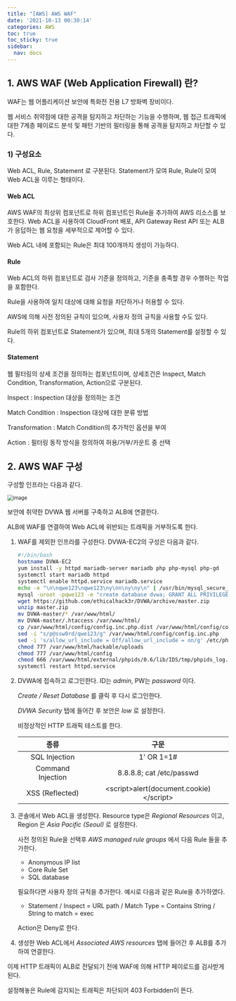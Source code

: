 ```yaml
---
title: "[AWS] AWS WAF"
date: '2021-10-13 00:30:14'
categories: AWS
toc: true
toc_sticky: true
sidebar:
  nav: docs
---
```


## 1. AWS WAF (Web Application Firewall) 란?

WAF는 웹 어플리케이션 보안에 특화전 전용 L7 방화벽 장비이다.

웹 서비스 취약점에 대한 공격을 탐지하고 차단하는 기능을 수행하며, 웹 접근 트래픽에 대한 7계층 페이로드 분석 및 패턴 기반의 필터링을 통해 공격을 탐지하고 차단할 수 있다.



### 1) 구성요소

Web ACL, Rule, Statement 로 구분된다. Statement가 모여 Rule, Rule이 모여 Web ACL을 이루는 형태이다.

#### Web ACL

AWS WAF의 최상위 컴포넌트로 하위 컴포넌트인 Rule을 추가하여 AWS 리소스를 보호한다. Web ACL을 사용하여 CloudFront 배포, API Gateway Rest API 또는 ALB가 응답하는 웹 요청을 세부적으로 제어할 수 있다. 

Web ACL 내에 포함되는 Rule은 최대 100개까지 생성이 가능하다. 



#### Rule

Web ACL의 하위 컴포넌트로 검사 기준을 정의하고, 기준을 충족할 경우 수행하는 작업을 포함한다. 

Rule을 사용하여 일치 대상에 대해 요청을 차단하거나 허용할 수 있다.

AWS에 의해 사전 정의된 규칙이 있으며, 사용자 정의 규칙을 사용할 수도 있다.

Rule의 하위 컴포넌트로 Statement가 있으며, 최대 5개의 Statement를 설정할 수 있다.



#### Statement

웹 필터링의 상세 조건을 정의하는 컴포넌트이며, 상세조건은 Inspect, Match Condition, Transformation, Action으로 구분된다.

Inspect : Inspection 대상을 정의하는 조건

Match Condition : Inspection 대상에 대한 분류 방법

Transformation : Match Condition의 추가적인 옵션을 부여

Action : 필터링 동작 방식을 정의하여 허용/거부/카운트 중 선택





## 2. AWS WAF 구성

구성할 인프라는 다음과 같다.

<img src="https://user-images.githubusercontent.com/60495897/136979597-0e28060a-2f21-4d6d-9a04-f11f7b706f99.png" alt="image" style="zoom: 80%;" />

보안에 취약한 DVWA 웹 서버를 구축하고 ALB에 연결한다. 

ALB에 WAF를 연결하여 Web ACL에 위반되는 트래픽을 거부하도록 한다.



1. WAF를 제외한 인프라를 구성한다. DVWA-EC2의 구성은 다음과 같다.

   ```bash
   #!/bin/bash
   hostname DVWA-EC2
   yum install -y httpd mariadb-server mariadb php php-mysql php-gd
   systemctl start mariadb httpd
   systemctl enable httpd.service mariadb.service
   echo -e "\n\nqwe123\nqwe123\ny\nn\ny\ny\n" | /usr/bin/mysql_secure_installation
   mysql -uroot -pqwe123 -e "create database dvwa; GRANT ALL PRIVILEGES ON dvwa.* TO 'dvwa'@'localhost' IDENTIFIED BY 'qwe123'; flush privileges;"
   wget https://github.com/ethicalhack3r/DVWA/archive/master.zip
   unzip master.zip
   mv DVWA-master/* /var/www/html/
   mv DVWA-master/.htaccess /var/www/html/
   cp /var/www/html/config/config.inc.php.dist /var/www/html/config/config.inc.php
   sed -i "s/p@ssw0rd/qwe123/g" /var/www/html/config/config.inc.php
   sed -i 's/allow_url_include = Off/allow_url_include = on/g' /etc/php.ini
   chmod 777 /var/www/html/hackable/uploads
   chmod 777 /var/www/html/config
   chmod 666 /var/www/html/external/phpids/0.6/lib/IDS/tmp/phpids_log.txt
   systemctl restart httpd.service
   ```

2. DVWA에 접속하고 로그인한다. ID는 *admin*, PW는 *password* 이다.

   *Create / Reset Database* 를 클릭 후 다시 로그인한다.

   *DVWA Security* 탭에 들어간 후 보안은 *low* 로 설정한다.

   비정상적인 HTTP 트래픽 테스트를 한다. 

   |       종류        |                   구문                    |
   | :---------------: | :---------------------------------------: |
   |   SQL Injection   |                1' OR 1=1#                 |
   | Command Injection |         8.8.8.8; cat /etc/passwd          |
   |  XSS (Reflected)  | \<script>alert(document.cookie)\</script> |

3. 콘솔에서 Web ACL을 생성한다. Resource type은 *Regional Resources* 이고, Region 은 *Asia Pacific (Seoul)* 로 설정한다.

   사전 정의된 Rule을 선택후 *AWS managed rule groups* 에서 다음 Rule 들을 추가한다.

   * Anonymous IP list
   * Core Rule Set
   * SQL database

   필요하다면 사용자 정의 규칙을 추가한다. 예시로 다음과 같은 Rule을 추가하였다.

   * Statement / Inspect = URL path / Match Type = Contains String / String to match = exec

   Action은 Deny로 한다.

   

4. 생성한 Web ACL에서 *Associated AWS resources* 탭에 들어간 후 ALB를 추가하여 연결한다.



이제 HTTP 트래픽이 ALB로 전달되기 전에 WAF에 의해 HTTP 페이로드를 검사받게 된다. 

설정해놓은 Rule에 감지되는 트래픽은 차단되어 403 Forbidden이 뜬다.

